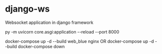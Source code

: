 # django-ws
Websocket application in django framework

py -m uvicorn core.asgi:application --reload --port 8000

docker-compose up -d --build web_blue nginx
OR
docker-compose up -d --build
docker-compose down
